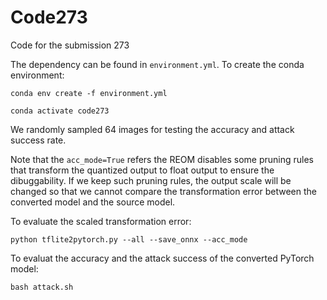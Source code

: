 # Code273
Code for the submission 273

The dependency can be found in `environment.yml`. To create the conda environment:

`conda env create -f environment.yml`

`conda activate code273`

We randomly sampled 64 images for testing the accuracy and attack success rate.

Note that the `acc_mode=True` refers the REOM disables some pruning rules that transform the quantized output to float output to ensure the dibuggability. If we keep such pruning rules, the output scale will be changed so that we cannot compare the transformation error between the converted model and the source model.

To evaluate the scaled transformation error:

`python tflite2pytorch.py --all --save_onnx --acc_mode`

To evaluat the accuracy and the attack success of the converted PyTorch model:

`
bash attack.sh
`
